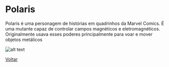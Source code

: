 # Polaris

Polaris é uma personagem de histórias em quadrinhos da Marvel Comics. É uma mutante capaz de controlar campos magnéticos e eletromagnéticos. Originalmente usava esses poderes principalmente para voar e mover objetos metálicos

![alt text](https://upload.wikimedia.org/wikipedia/pt/5/53/Polaris_%28Marvel_Comics%29.jpg)


[Voltar](../README.md)